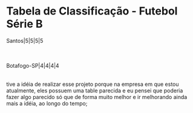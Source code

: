 <h1> Tabela de Classificação - Futebol Série B </h1>
<table>Santos|5|5|5|5 </table><br>
<table>Botafogo-SP|4|4|4|4 </table>


tive a idéia de realizar esse projeto porque na empresa em que estou atualmente, 
eles possuem uma table parecida e eu pensei que poderia fazer algo parecido só que de forma muito melhor e ir melhorando ainda mais a idéia, ao longo do tempo;
